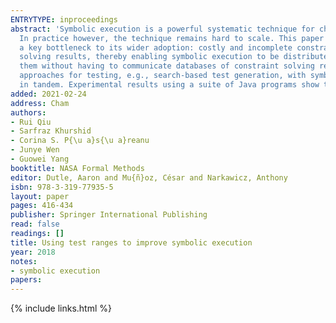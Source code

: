 ```yaml
---
ENTRYTYPE: inproceedings
abstract: 'Symbolic execution is a powerful systematic technique for checking programs, which has received a lot of research attention during the last decade.
  In practice however, the technique remains hard to scale. This paper introduces SynergiSE, a novel approach to improve symbolic execution by tackling
  a key bottleneck to its wider adoption: costly and incomplete constraint solving. To mitigate the cost, SynergiSE introduces a succinct encoding of constraint
  solving results, thereby enabling symbolic execution to be distributed among different workers while sharing and re-using constraint solving results among
  them without having to communicate databases of constraint solving results. To mitigate the incompleteness, SynergiSE introduces an integration of complementary
  approaches for testing, e.g., search-based test generation, with symbolic execution, thereby enabling symbolic execution and other techniques to apply
  in tandem. Experimental results using a suite of Java programs show that SynergiSE presents a promising approach for improving symbolic execution.'
added: 2021-02-24
address: Cham
authors:
- Rui Qiu
- Sarfraz Khurshid
- Corina S. P{\u a}s{\u a}reanu
- Junye Wen
- Guowei Yang
booktitle: NASA Formal Methods
editor: Dutle, Aaron and Mu{ñ}oz, César and Narkawicz, Anthony
isbn: 978-3-319-77935-5
layout: paper
pages: 416-434
publisher: Springer International Publishing
read: false
readings: []
title: Using test ranges to improve symbolic execution
year: 2018
notes:
- symbolic execution
papers:
---
```

{% include links.html %}
